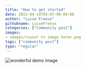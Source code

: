 ```yaml
---
title: "How to get started"
date: 2022-04-14T03:07:00-04:00
author: "Luise Freese"
githubname: LuiseFreese
categories: ["Community post"]
images:
- images/<>your tn image here>.png
tags: ["community post"]
type: "regular"
---
```



![wonderful demo image](/image/myimage.png)